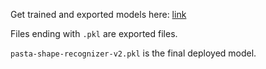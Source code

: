 Get trained and exported models here: [link](google.com) <br>

Files ending with `.pkl` are exported files. <br>

`pasta-shape-recognizer-v2.pkl` is the final deployed model.